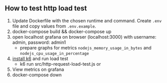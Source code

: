 ## How to test http load test
1. Update Dockerfile with the chosen runtime and command. Create `.env` file and copy values from `.env.example`.
2. docker-compose build && docker-compose up
3. open localhost grafana on browser (localhost:3000) with username: admin, password: admin1
   - prepare graphs for metrics `nodejs_memory_usage_in_bytes` and `nodejs_cpu_usage_in_percentage`
4. [install k6](https://k6.io/docs/get-started/installation/) and run load test
   - k6 run src/http-request-load-test.js or 
5. View metrics on grafana
6. docker-compose down